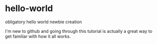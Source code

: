 # hello-world
obligatory hello world newbie creation

I'm new to github and going through this tutorial is actually a great way to get familiar with how it all works.
